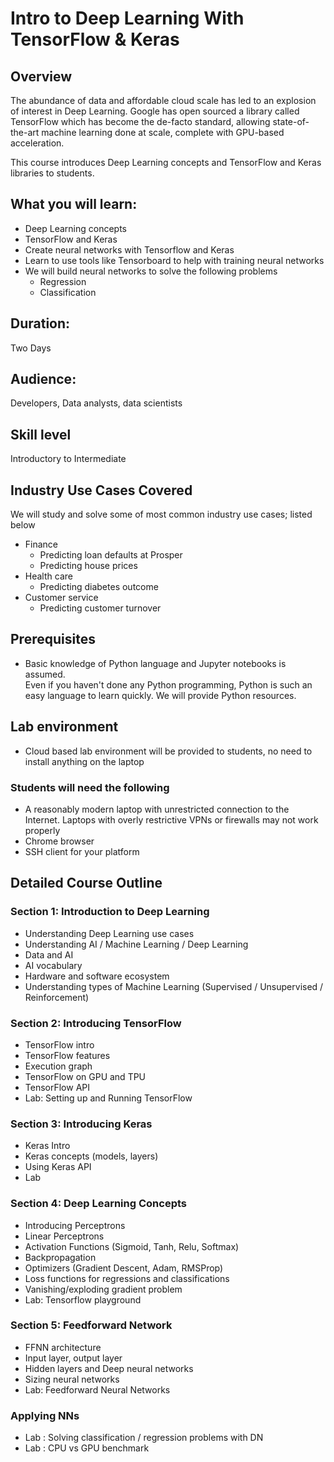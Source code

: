 # Intro to Deep Learning With TensorFlow & Keras

## Overview

The abundance of data and affordable cloud scale has led to an explosion of interest in Deep Learning. Google has open sourced a library called TensorFlow which has become the de-facto standard, allowing state-of-the-art machine learning done at scale, complete with GPU-based acceleration.

This course introduces Deep Learning concepts and TensorFlow and Keras libraries to students.

## What you will learn:
- Deep Learning concepts
- TensorFlow and Keras
- Create neural networks with Tensorflow and Keras
- Learn to use tools like Tensorboard to help with training neural networks
- We will build neural networks to solve the following problems
  - Regression
  - Classification


## Duration:
Two Days

## Audience:
Developers, Data analysts, data scientists

## Skill level 
Introductory to Intermediate

## Industry Use Cases Covered
We will study and solve some of most common industry use cases; listed below

* Finance
  - Predicting loan defaults at Prosper
  - Predicting house prices
* Health care
  - Predicting diabetes outcome
* Customer service
  - Predicting customer turnover

## Prerequisites
- Basic knowledge of Python language and Jupyter notebooks is assumed.  
Even if you haven't done any Python programming, Python is such an easy language to learn quickly.  We will provide Python resources.


## Lab environment
- Cloud based lab environment will be provided to students, no need to install anything on the laptop

### Students will need the following
* A reasonably modern laptop with unrestricted connection to the Internet.  Laptops with overly restrictive VPNs or firewalls may not work properly
* Chrome browser 
* SSH client for your platform


## Detailed Course Outline

### Section 1: Introduction to Deep Learning
- Understanding Deep Learning use cases 
- Understanding AI / Machine Learning / Deep Learning 
- Data and AI
- AI vocabulary
- Hardware and software ecosystem
- Understanding types of Machine Learning (Supervised / Unsupervised / Reinforcement)

### Section 2: Introducing TensorFlow
- TensorFlow intro
- TensorFlow features
- Execution graph
- TensorFlow on GPU and TPU 
- TensorFlow API
- Lab: Setting up and Running TensorFlow
  
### Section 3: Introducing Keras
- Keras Intro
- Keras concepts (models, layers)
- Using Keras API
- Lab

### Section 4: Deep Learning Concepts
- Introducing Perceptrons
- Linear Perceptrons
- Activation Functions (Sigmoid, Tanh, Relu, Softmax)
- Backpropagation
- Optimizers (Gradient Descent, Adam, RMSProp)
- Loss functions for regressions and classifications
- Vanishing/exploding gradient problem
- Lab: Tensorflow playground

### Section 5: Feedforward Network
- FFNN architecture
- Input layer, output layer
- Hidden layers and Deep neural networks
- Sizing neural networks
- Lab: Feedforward Neural Networks
  
### Applying NNs
- Lab : Solving classification / regression problems with DN
- Lab : CPU vs GPU benchmark
